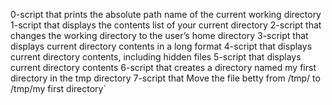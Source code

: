 0-script that prints the absolute path name of the current working directory
1-script that displays the contents list of your current directory
2-script that changes the working directory to the user’s home directory
3-script that displays current directory contents in a long format
4-script that displays current directory contents, including hidden files
5-script that displays current directory contents
6-script that creates a directory named my first directory in the tmp directory
7-script that Move the file betty from /tmp/ to /tmp/my first directory`
